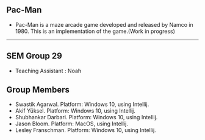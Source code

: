 ## Pac-Man 

- Pac-Man is a maze arcade game developed and released by Namco in 1980. 
 This is an implementation of the game.(Work in progress)
---
## SEM Group 29

- Teaching Assistant : Noah

## Group Members
 
* Swastik Agarwal. Platform: Windows 10, using Intellij.
* Akif Yüksel. Platform: Windows 10, using Intellij.
* Shubhankar Darbari. Platform: Windows 10, using Intellij.
* Jason Bloom. Platform: MacOS, using Intellij.
* Lesley Franschman. Platform: Windows 10, using Intellij.

